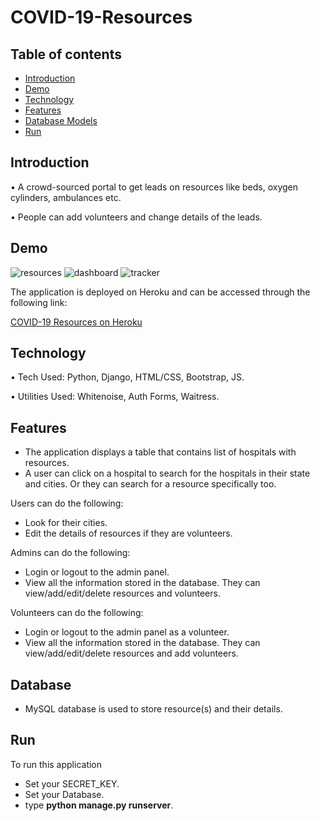# COVID-19-Resources

## Table of contents

- [Introduction](#introduction)
- [Demo](#demo)
- [Technology](#technology)
- [Features](#features)
- [Database Models](#database)
- [Run](#run)

## Introduction

• A crowd-sourced portal to get leads on resources like beds, oxygen 
cylinders, ambulances etc.

• People can add volunteers and change 
details of the leads.

## Demo

![resources](https://user-images.githubusercontent.com/56071565/125618328-618c788c-225d-43ba-8d9c-2e16a67bd98b.png)
![dashboard](https://user-images.githubusercontent.com/56071565/125618329-54a17f63-941f-4275-9594-00c1018bcd74.png)
![tracker](https://user-images.githubusercontent.com/56071565/125618321-296f3872-a2ea-4ba4-8c7d-9d5754d5465f.png)

The application is deployed on Heroku and can be accessed through the following link:

[COVID-19 Resources on Heroku](https://covidresourcesdj.herokuapp.com/)

## Technology

• Tech Used: Python, Django, HTML/CSS, Bootstrap, JS.

• Utilities Used: Whitenoise, Auth Forms, Waitress.


## Features

- The application displays a table that contains list of hospitals with resources.
- A user can click on a hospital to search for the hospitals in their state and cities. Or they can search for a resource specifically too.

Users can do the following:

- Look for their cities.
- Edit the details of resources if they are volunteers.

Admins can do the following:

- Login or logout to the admin panel.
- View all the information stored in the database. They can view/add/edit/delete resources and volunteers.

Volunteers can do the following:

- Login or logout to the admin panel as a volunteer.
- View all the information stored in the database. They can view/add/edit/delete resources and add volunteers.


## Database

 - MySQL database is used to store resource(s) and their details.

## Run

To run this application
- Set your SECRET_KEY.
- Set your Database.
- type <b>python manage.py runserver</b>.
